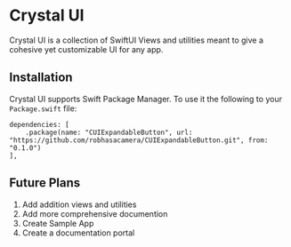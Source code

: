 # Crystal UI

Crystal UI is a collection of SwiftUI Views and utilities meant to give a cohesive yet customizable UI for any app.

## Installation

Crystal UI supports Swift Package Manager. To use it the following to your `Package.swift` file:

```
dependencies: [
    .package(name: "CUIExpandableButton", url: "https://github.com/robhasacamera/CUIExpandableButton.git", from: "0.1.0")
],
```

## Future Plans

1. Add addition views and utilities
2. Add more comprehensive documention
3. Create Sample App
4. Create a documentation portal
